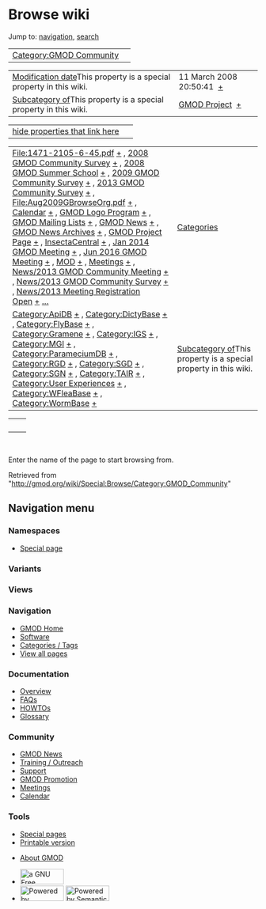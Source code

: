 <div id="mw-page-base" class="noprint">

</div>

<div id="mw-head-base" class="noprint">

</div>

<div id="content" class="mw-body" role="main">

<span id="top"></span>

<div id="mw-js-message" style="display:none;">

</div>



# <span dir="auto">Browse wiki</span>

<div id="bodyContent">

<div id="contentSub">

</div>

<div id="jump-to-nav" class="mw-jump">

Jump to: [navigation](#mw-navigation), [search](#p-search)

</div>

<div id="mw-content-text">

|  |  |
|----|----|
| [Category:GMOD Community](/wiki/Category:GMOD_Community "Category:GMOD Community") |  |

|  |  |
|----|----|
| <span class="smw-highlighter" data-type="1" state="inline" data-title="Property"><span class="smwbuiltin">[Modification date](/wiki/Property:Modification_date "Property:Modification date")</span><span class="smwttcontent">This property is a special property in this wiki.</span></span> | <span class="smwb-value">11 March 2008 20:50:41  <span class="smwsearch">[+](/wiki/Special:SearchByProperty/Modification-20date/11-20March-202008-2020:50:41 "Special:SearchByProperty/Modification-20date/11-20March-202008-2020:50:41")</span></span> |
| <span class="smw-highlighter" data-type="1" state="inline" data-title="Property"><span class="smwbuiltin">[Subcategory of](/wiki/Property:Subcategory_of "Property:Subcategory of")</span><span class="smwttcontent">This property is a special property in this wiki.</span></span> | <span class="smwb-value">[GMOD Project](/wiki/Category:GMOD_Project "Category:GMOD Project")  <span class="smwsearch">[+](/wiki/Special:SearchByProperty/Subcategory-20of/GMOD-20Project "Special:SearchByProperty/Subcategory-20of/GMOD-20Project")</span></span> |

<span id="smw_browse_incoming"></span>

|  |  |
|----|----|
| [hide properties that link here](/mediawiki/index.php?title=Special:Browse&offset=0&dir=out&article=Category%3AGMOD+Community)  |  |

|  |  |
|----|----|
| <span class="smwb-ivalue">[File:1471-2105-6-45.pdf](/wiki/File:1471-2105-6-45.pdf "File:1471-2105-6-45.pdf") <span class="smwbrowse">[+](/wiki/Special:Browse/File:1471-2D2105-2D6-2D45.pdf "Special:Browse/File:1471-2D2105-2D6-2D45.pdf")</span></span> , <span class="smwb-ivalue">[2008 GMOD Community Survey](/wiki/2008_GMOD_Community_Survey "2008 GMOD Community Survey") <span class="smwbrowse">[+](/wiki/Special:Browse/2008-20GMOD-20Community-20Survey "Special:Browse/2008-20GMOD-20Community-20Survey")</span></span> , <span class="smwb-ivalue">[2008 GMOD Summer School](/wiki/2008_GMOD_Summer_School "2008 GMOD Summer School") <span class="smwbrowse">[+](/wiki/Special:Browse/2008-20GMOD-20Summer-20School "Special:Browse/2008-20GMOD-20Summer-20School")</span></span> , <span class="smwb-ivalue">[2009 GMOD Community Survey](/wiki/2009_GMOD_Community_Survey "2009 GMOD Community Survey") <span class="smwbrowse">[+](/wiki/Special:Browse/2009-20GMOD-20Community-20Survey "Special:Browse/2009-20GMOD-20Community-20Survey")</span></span> , <span class="smwb-ivalue">[2013 GMOD Community Survey](/wiki/2013_GMOD_Community_Survey "2013 GMOD Community Survey") <span class="smwbrowse">[+](/wiki/Special:Browse/2013-20GMOD-20Community-20Survey "Special:Browse/2013-20GMOD-20Community-20Survey")</span></span> , <span class="smwb-ivalue">[File:Aug2009GBrowseOrg.pdf](/wiki/File:Aug2009GBrowseOrg.pdf "File:Aug2009GBrowseOrg.pdf") <span class="smwbrowse">[+](/wiki/Special:Browse/File:Aug2009GBrowseOrg.pdf "Special:Browse/File:Aug2009GBrowseOrg.pdf")</span></span> , <span class="smwb-ivalue">[Calendar](/wiki/Calendar "Calendar") <span class="smwbrowse">[+](/wiki/Special:Browse/Calendar "Special:Browse/Calendar")</span></span> , <span class="smwb-ivalue">[GMOD Logo Program](/wiki/GMOD_Logo_Program "GMOD Logo Program") <span class="smwbrowse">[+](/wiki/Special:Browse/GMOD-20Logo-20Program "Special:Browse/GMOD-20Logo-20Program")</span></span> , <span class="smwb-ivalue">[GMOD Mailing Lists](/wiki/GMOD_Mailing_Lists "GMOD Mailing Lists") <span class="smwbrowse">[+](/wiki/Special:Browse/GMOD-20Mailing-20Lists "Special:Browse/GMOD-20Mailing-20Lists")</span></span> , <span class="smwb-ivalue">[GMOD News](/wiki/GMOD_News "GMOD News") <span class="smwbrowse">[+](/wiki/Special:Browse/GMOD-20News "Special:Browse/GMOD-20News")</span></span> , <span class="smwb-ivalue">[GMOD News Archives](/wiki/GMOD_News_Archives "GMOD News Archives") <span class="smwbrowse">[+](/wiki/Special:Browse/GMOD-20News-20Archives "Special:Browse/GMOD-20News-20Archives")</span></span> , <span class="smwb-ivalue">[GMOD Project Page](/wiki/GMOD_Project_Page "GMOD Project Page") <span class="smwbrowse">[+](/wiki/Special:Browse/GMOD-20Project-20Page "Special:Browse/GMOD-20Project-20Page")</span></span> , <span class="smwb-ivalue">[InsectaCentral](/wiki/InsectaCentral "InsectaCentral") <span class="smwbrowse">[+](/wiki/Special:Browse/InsectaCentral "Special:Browse/InsectaCentral")</span></span> , <span class="smwb-ivalue">[Jan 2014 GMOD Meeting](/wiki/Jan_2014_GMOD_Meeting "Jan 2014 GMOD Meeting") <span class="smwbrowse">[+](/wiki/Special:Browse/Jan-202014-20GMOD-20Meeting "Special:Browse/Jan-202014-20GMOD-20Meeting")</span></span> , <span class="smwb-ivalue">[Jun 2016 GMOD Meeting](/wiki/Jun_2016_GMOD_Meeting "Jun 2016 GMOD Meeting") <span class="smwbrowse">[+](/wiki/Special:Browse/Jun-202016-20GMOD-20Meeting "Special:Browse/Jun-202016-20GMOD-20Meeting")</span></span> , <span class="smwb-ivalue">[MOD](/wiki/MOD "MOD") <span class="smwbrowse">[+](/wiki/Special:Browse/MOD "Special:Browse/MOD")</span></span> , <span class="smwb-ivalue">[Meetings](/wiki/Meetings "Meetings") <span class="smwbrowse">[+](/wiki/Special:Browse/Meetings "Special:Browse/Meetings")</span></span> , <span class="smwb-ivalue">[News/2013 GMOD Community Meeting](/wiki/News/2013_GMOD_Community_Meeting "News/2013 GMOD Community Meeting") <span class="smwbrowse">[+](/wiki/Special:Browse/News-2F2013-20GMOD-20Community-20Meeting "Special:Browse/News-2F2013-20GMOD-20Community-20Meeting")</span></span> , <span class="smwb-ivalue">[News/2013 GMOD Community Survey](/wiki/News/2013_GMOD_Community_Survey "News/2013 GMOD Community Survey") <span class="smwbrowse">[+](/wiki/Special:Browse/News-2F2013-20GMOD-20Community-20Survey "Special:Browse/News-2F2013-20GMOD-20Community-20Survey")</span></span> , <span class="smwb-ivalue">[News/2013 Meeting Registration Open](/wiki/News/2013_Meeting_Registration_Open "News/2013 Meeting Registration Open") <span class="smwbrowse">[+](/wiki/Special:Browse/News-2F2013-20Meeting-20Registration-20Open "Special:Browse/News-2F2013-20Meeting-20Registration-20Open")</span></span> […](/mediawiki/index.php?title=Special:SearchByProperty&property=&value=Category%3AGMOD+Community) | [Categories](/wiki/Special:Categories "Special:Categories") |
| <span class="smwb-ivalue">[Category:ApiDB](/wiki/Category:ApiDB "Category:ApiDB") <span class="smwbrowse">[+](/wiki/Special:Browse/Category:ApiDB "Special:Browse/Category:ApiDB")</span></span> , <span class="smwb-ivalue">[Category:DictyBase](/wiki/Category:DictyBase "Category:DictyBase") <span class="smwbrowse">[+](/wiki/Special:Browse/Category:DictyBase "Special:Browse/Category:DictyBase")</span></span> , <span class="smwb-ivalue">[Category:FlyBase](/wiki/Category:FlyBase "Category:FlyBase") <span class="smwbrowse">[+](/wiki/Special:Browse/Category:FlyBase "Special:Browse/Category:FlyBase")</span></span> , <span class="smwb-ivalue">[Category:Gramene](/wiki/Category:Gramene "Category:Gramene") <span class="smwbrowse">[+](/wiki/Special:Browse/Category:Gramene "Special:Browse/Category:Gramene")</span></span> , <span class="smwb-ivalue">[Category:IGS](/wiki/Category:IGS "Category:IGS") <span class="smwbrowse">[+](/wiki/Special:Browse/Category:IGS "Special:Browse/Category:IGS")</span></span> , <span class="smwb-ivalue">[Category:MGI](/wiki/Category:MGI "Category:MGI") <span class="smwbrowse">[+](/wiki/Special:Browse/Category:MGI "Special:Browse/Category:MGI")</span></span> , <span class="smwb-ivalue">[Category:ParameciumDB](/wiki/Category:ParameciumDB "Category:ParameciumDB") <span class="smwbrowse">[+](/wiki/Special:Browse/Category:ParameciumDB "Special:Browse/Category:ParameciumDB")</span></span> , <span class="smwb-ivalue">[Category:RGD](/wiki/Category:RGD "Category:RGD") <span class="smwbrowse">[+](/wiki/Special:Browse/Category:RGD "Special:Browse/Category:RGD")</span></span> , <span class="smwb-ivalue">[Category:SGD](/wiki/Category:SGD "Category:SGD") <span class="smwbrowse">[+](/wiki/Special:Browse/Category:SGD "Special:Browse/Category:SGD")</span></span> , <span class="smwb-ivalue">[Category:SGN](/wiki/Category:SGN "Category:SGN") <span class="smwbrowse">[+](/wiki/Special:Browse/Category:SGN "Special:Browse/Category:SGN")</span></span> , <span class="smwb-ivalue">[Category:TAIR](/wiki/Category:TAIR "Category:TAIR") <span class="smwbrowse">[+](/wiki/Special:Browse/Category:TAIR "Special:Browse/Category:TAIR")</span></span> , <span class="smwb-ivalue">[Category:User Experiences](/wiki/Category:User_Experiences "Category:User Experiences") <span class="smwbrowse">[+](/wiki/Special:Browse/Category:User-20Experiences "Special:Browse/Category:User-20Experiences")</span></span> , <span class="smwb-ivalue">[Category:WFleaBase](/wiki/Category:WFleaBase "Category:WFleaBase") <span class="smwbrowse">[+](/wiki/Special:Browse/Category:WFleaBase "Special:Browse/Category:WFleaBase")</span></span> , <span class="smwb-ivalue">[Category:WormBase](/wiki/Category:WormBase "Category:WormBase") <span class="smwbrowse">[+](/wiki/Special:Browse/Category:WormBase "Special:Browse/Category:WormBase")</span></span> | <span class="smw-highlighter" data-type="1" state="inline" data-title="Property"><span class="smwbuiltin">[Subcategory of](/wiki/Property:Subcategory_of "Property:Subcategory of")</span><span class="smwttcontent">This property is a special property in this wiki.</span></span> |

|     |     |
|-----|-----|
|     |     |

 

Enter the name of the page to start browsing from.  

</div>

<div class="printfooter">

Retrieved from
"<http://gmod.org/wiki/Special:Browse/Category:GMOD_Community>"

</div>

<div id="catlinks" class="catlinks catlinks-allhidden">

</div>

<div class="visualClear">

</div>

</div>

</div>

<div id="mw-navigation">

## Navigation menu

<div id="mw-head">



<div id="left-navigation">

<div id="p-namespaces" class="vectorTabs" role="navigation"
aria-labelledby="p-namespaces-label">

### Namespaces

- <span id="ca-nstab-special">[Special
  page](/wiki/Special:Browse/Category:GMOD_Community "This is a special page, you cannot edit the page itself")</span>

</div>

<div id="p-variants" class="vectorMenu emptyPortlet" role="navigation"
aria-labelledby="p-variants-label">

### 

### Variants[](#)

<div class="menu">

</div>

</div>

</div>

<div id="right-navigation">

<div id="p-views" class="vectorTabs emptyPortlet" role="navigation"
aria-labelledby="p-views-label">

### Views

</div>



</div>



</div>

</div>

</div>

<div id="mw-panel">

<div id="p-logo" role="banner">

<a href="/wiki/Main_Page"
style="background-image: url(http://gmod.org/images/GMOD-cogs.png);"
title="Visit the main page"></a>

</div>

<div id="p-Navigation" class="portal" role="navigation"
aria-labelledby="p-Navigation-label">

### Navigation

<div class="body">

- <span id="n-GMOD-Home">[GMOD Home](/wiki/Main_Page)</span>
- <span id="n-Software">[Software](/wiki/GMOD_Components)</span>
- <span id="n-Categories-.2F-Tags">[Categories /
  Tags](/wiki/Categories)</span>
- <span id="n-View-all-pages">[View all
  pages](/wiki/Special:AllPages)</span>

</div>

</div>

<div id="p-Documentation" class="portal" role="navigation"
aria-labelledby="p-Documentation-label">

### Documentation

<div class="body">

- <span id="n-Overview">[Overview](/wiki/Overview)</span>
- <span id="n-FAQs">[FAQs](/wiki/Category:FAQ)</span>
- <span id="n-HOWTOs">[HOWTOs](/wiki/Category:HOWTO)</span>
- <span id="n-Glossary">[Glossary](/wiki/Glossary)</span>

</div>

</div>

<div id="p-Community" class="portal" role="navigation"
aria-labelledby="p-Community-label">

### Community

<div class="body">

- <span id="n-GMOD-News">[GMOD News](/wiki/GMOD_News)</span>
- <span id="n-Training-.2F-Outreach">[Training /
  Outreach](/wiki/Training_and_Outreach)</span>
- <span id="n-Support">[Support](/wiki/Support)</span>
- <span id="n-GMOD-Promotion">[GMOD
  Promotion](/wiki/GMOD_Promotion)</span>
- <span id="n-Meetings">[Meetings](/wiki/Meetings)</span>
- <span id="n-Calendar">[Calendar](/wiki/Calendar)</span>

</div>

</div>

<div id="p-tb" class="portal" role="navigation"
aria-labelledby="p-tb-label">

### Tools

<div class="body">

- <span id="t-specialpages"><a href="/wiki/Special:SpecialPages" accesskey="q"
  title="A list of all special pages [q]">Special pages</a></span>
- <span id="t-print"><a
  href="/mediawiki/index.php?title=Special:Browse/Category:GMOD_Community&amp;printable=yes"
  rel="alternate" accesskey="p"
  title="Printable version of this page [p]">Printable version</a></span>

</div>

</div>

</div>

</div>

<div id="footer" role="contentinfo">

- <span id="footer-places-about">[About
  GMOD](/wiki/GMOD:About "GMOD:About")</span>

<!-- -->

- <span id="footer-copyrightico">[<img src="http://www.gnu.org/graphics/gfdl-logo-small.png" width="88"
  height="31" alt="a GNU Free Documentation License" />](http://www.gnu.org/licenses/fdl-1.3.html)</span>
- <span id="footer-poweredbyico">[<img src="/mediawiki/skins/common/images/poweredby_mediawiki_88x31.png"
  width="88" height="31" alt="Powered by MediaWiki" />](//www.mediawiki.org/)
  [<img
  src="/mediawiki/extensions/SemanticMediaWiki/includes/../resources/images/smw_button.png"
  width="88" height="31" alt="Powered by Semantic MediaWiki" />](https://www.semantic-mediawiki.org/wiki/Semantic_MediaWiki)</span>

<div style="clear:both">

</div>

</div>
